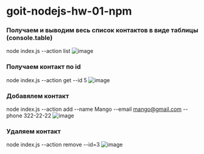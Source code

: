 # goit-nodejs-hw-01-npm

### Получаем и выводим весь список контактов в виде таблицы (console.table)

node index.js --action list
![image](https://github.com/hvoarang/goit-nodejs-hw-01-npm/blob/main/1.png)

### Получаем контакт по id

node index.js --action get --id 5
![image](https://github.com/hvoarang/goit-nodejs-hw-01-npm/blob/main/2.png)

### Добавялем контакт

node index.js --action add --name Mango --email mango@gmail.com --phone 322-22-22
![image](https://github.com/hvoarang/goit-nodejs-hw-01-npm/blob/main/3.png)

### Удаляем контакт

node index.js --action remove --id=3
![image](https://github.com/hvoarang/goit-nodejs-hw-01-npm/blob/main/4.png)
